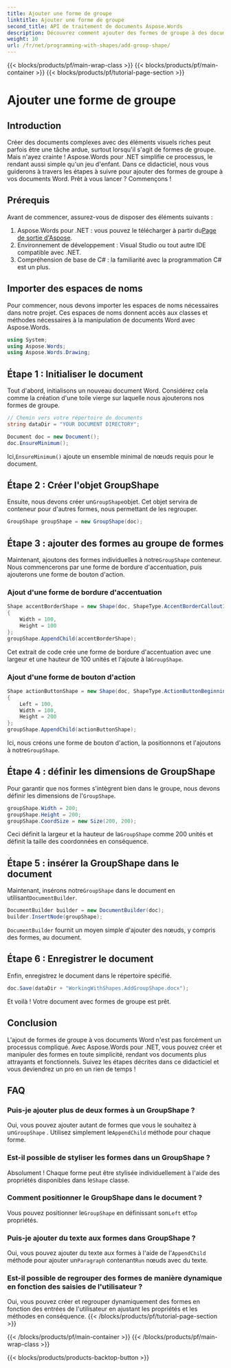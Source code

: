 ```yaml
---
title: Ajouter une forme de groupe
linktitle: Ajouter une forme de groupe
second_title: API de traitement de documents Aspose.Words
description: Découvrez comment ajouter des formes de groupe à des documents Word à l'aide d'Aspose.Words pour .NET avec ce didacticiel complet, étape par étape.
weight: 10
url: /fr/net/programming-with-shapes/add-group-shape/
---
```


{{< blocks/products/pf/main-wrap-class >}}
{{< blocks/products/pf/main-container >}}
{{< blocks/products/pf/tutorial-page-section >}}

# Ajouter une forme de groupe

## Introduction

Créer des documents complexes avec des éléments visuels riches peut parfois être une tâche ardue, surtout lorsqu'il s'agit de formes de groupe. Mais n'ayez crainte ! Aspose.Words pour .NET simplifie ce processus, le rendant aussi simple qu'un jeu d'enfant. Dans ce didacticiel, nous vous guiderons à travers les étapes à suivre pour ajouter des formes de groupe à vos documents Word. Prêt à vous lancer ? Commençons !

## Prérequis

Avant de commencer, assurez-vous de disposer des éléments suivants :

1.  Aspose.Words pour .NET : vous pouvez le télécharger à partir du[Page de sortie d'Aspose](https://releases.aspose.com/words/net/).
2. Environnement de développement : Visual Studio ou tout autre IDE compatible avec .NET.
3. Compréhension de base de C# : la familiarité avec la programmation C# est un plus.

## Importer des espaces de noms

Pour commencer, nous devons importer les espaces de noms nécessaires dans notre projet. Ces espaces de noms donnent accès aux classes et méthodes nécessaires à la manipulation de documents Word avec Aspose.Words.

```csharp
using System;
using Aspose.Words;
using Aspose.Words.Drawing;
```

## Étape 1 : Initialiser le document

Tout d'abord, initialisons un nouveau document Word. Considérez cela comme la création d'une toile vierge sur laquelle nous ajouterons nos formes de groupe.

```csharp
// Chemin vers votre répertoire de documents
string dataDir = "YOUR DOCUMENT DIRECTORY";

Document doc = new Document();
doc.EnsureMinimum();
```

 Ici,`EnsureMinimum()` ajoute un ensemble minimal de nœuds requis pour le document.

## Étape 2 : Créer l'objet GroupShape

 Ensuite, nous devons créer un`GroupShape`objet. Cet objet servira de conteneur pour d'autres formes, nous permettant de les regrouper.

```csharp
GroupShape groupShape = new GroupShape(doc);
```

## Étape 3 : ajouter des formes au groupe de formes

 Maintenant, ajoutons des formes individuelles à notre`GroupShape` conteneur. Nous commencerons par une forme de bordure d'accentuation, puis ajouterons une forme de bouton d'action.

### Ajout d'une forme de bordure d'accentuation

```csharp
Shape accentBorderShape = new Shape(doc, ShapeType.AccentBorderCallout1)
{
    Width = 100,
    Height = 100
};
groupShape.AppendChild(accentBorderShape);
```

 Cet extrait de code crée une forme de bordure d'accentuation avec une largeur et une hauteur de 100 unités et l'ajoute à la`GroupShape`.

### Ajout d'une forme de bouton d'action

```csharp
Shape actionButtonShape = new Shape(doc, ShapeType.ActionButtonBeginning)
{
    Left = 100,
    Width = 100,
    Height = 200
};
groupShape.AppendChild(actionButtonShape);
```

 Ici, nous créons une forme de bouton d'action, la positionnons et l'ajoutons à notre`GroupShape`.

## Étape 4 : définir les dimensions de GroupShape

 Pour garantir que nos formes s'intègrent bien dans le groupe, nous devons définir les dimensions de l'`GroupShape`.

```csharp
groupShape.Width = 200;
groupShape.Height = 200;
groupShape.CoordSize = new Size(200, 200);
```

 Ceci définit la largeur et la hauteur de la`GroupShape` comme 200 unités et définit la taille des coordonnées en conséquence.

## Étape 5 : insérer la GroupShape dans le document

 Maintenant, insérons notre`GroupShape` dans le document en utilisant`DocumentBuilder`.

```csharp
DocumentBuilder builder = new DocumentBuilder(doc);
builder.InsertNode(groupShape);
```

`DocumentBuilder` fournit un moyen simple d'ajouter des nœuds, y compris des formes, au document.

## Étape 6 : Enregistrer le document

Enfin, enregistrez le document dans le répertoire spécifié.

```csharp
doc.Save(dataDir + "WorkingWithShapes.AddGroupShape.docx");
```

Et voilà ! Votre document avec formes de groupe est prêt.

## Conclusion

L'ajout de formes de groupe à vos documents Word n'est pas forcément un processus compliqué. Avec Aspose.Words pour .NET, vous pouvez créer et manipuler des formes en toute simplicité, rendant vos documents plus attrayants et fonctionnels. Suivez les étapes décrites dans ce didacticiel et vous deviendrez un pro en un rien de temps !

## FAQ

### Puis-je ajouter plus de deux formes à un GroupShape ?
 Oui, vous pouvez ajouter autant de formes que vous le souhaitez à un`GroupShape` . Utilisez simplement le`AppendChild` méthode pour chaque forme.

### Est-il possible de styliser les formes dans un GroupShape ?
 Absolument ! Chaque forme peut être stylisée individuellement à l'aide des propriétés disponibles dans le`Shape` classe.

### Comment positionner le GroupShape dans le document ?
 Vous pouvez positionner le`GroupShape` en définissant son`Left` et`Top` propriétés.

### Puis-je ajouter du texte aux formes dans GroupShape ?
 Oui, vous pouvez ajouter du texte aux formes à l'aide de l'`AppendChild` méthode pour ajouter un`Paragraph` contenant`Run` nœuds avec du texte.

### Est-il possible de regrouper des formes de manière dynamique en fonction des saisies de l'utilisateur ?
Oui, vous pouvez créer et regrouper dynamiquement des formes en fonction des entrées de l'utilisateur en ajustant les propriétés et les méthodes en conséquence.
{{< /blocks/products/pf/tutorial-page-section >}}

{{< /blocks/products/pf/main-container >}}
{{< /blocks/products/pf/main-wrap-class >}}

{{< blocks/products/products-backtop-button >}}
